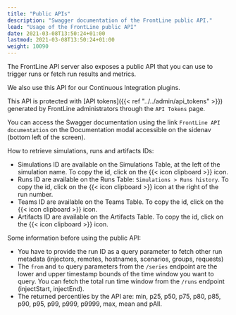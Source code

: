 ```yaml
---
title: "Public APIs"
description: "Swagger documentation of the FrontLine public API."
lead: "Usage of the FrontLine public API"
date: 2021-03-08T13:50:24+01:00
lastmod: 2021-03-08T13:50:24+01:00
weight: 10090
---
```


The FrontLine API server also exposes a public API that you can use to trigger runs or fetch run results and metrics.

We also use this API for our Continuous Integration plugins.

This API is protected with [API tokens]({{< ref "../../admin/api_tokens" >}}) generated by FrontLine administrators through the `API Tokens` page.

You can access the Swagger documentation using the link `FrontLine API documentation` on the Documentation modal accessible on the sidenav (bottom left of the screen).

How to retrieve simulations, runs and artifacts IDs:

- Simulations ID are available on the Simulations Table, at the left of the simulation name. To copy the id, click on the {{< icon clipboard >}} icon.
- Runs ID are available on the Runs Table: `Simulations > Runs history`. To copy the id, click on the {{< icon clipboard >}} icon at the right of the run number.
- Teams ID are available on the Teams Table. To copy the id, click on the {{< icon clipboard >}} icon.
- Artifacts ID are available on the Artifacts Table. To copy the id, click on the {{< icon clipboard >}} icon.

Some information before using the public API:

- You have to provide the run ID as a query parameter to fetch other run metadata (injectors, remotes, hostnames, scenarios, groups, requests)
- The `from` and `to` query parameters from the `/series` endpoint are the lower and upper timestamp bounds of the time window you want to query. You can fetch the total run time window from the `/runs` endpoint (injectStart, injectEnd).
- The returned percentiles by the API are: min, p25, p50, p75, p80, p85, p90, p95, p99, p999, p9999, max, mean and pAll.
